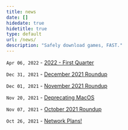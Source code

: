 ```yaml
---
title: news
date: []
hidedate: true
hidetitle: true
type: default
url: /news/
description: "Safely download games, FAST."
---
```


`Apr 06, 2022` - [2022 - First Quarter](https://rpdl.net/news/2022-first-quarter)

`Dec 31, 2021` - [December 2021 Roundup](https://rpdl.net/news/december-2021)

`Dec 01, 2021` - [November 2021 Roundup](https://rpdl.net/news/november-2021)

`Nov 20, 2021` - [Deprecating MacOS](https://rpdl.net/news/deprecatingmacos)

`Nov 07, 2021` - [October 2021 Roundup](https://rpdl.net/news/october-2021)

`Oct 26, 2021` -  [Network Plans!](https://rpdl.net/news/networkplans)
